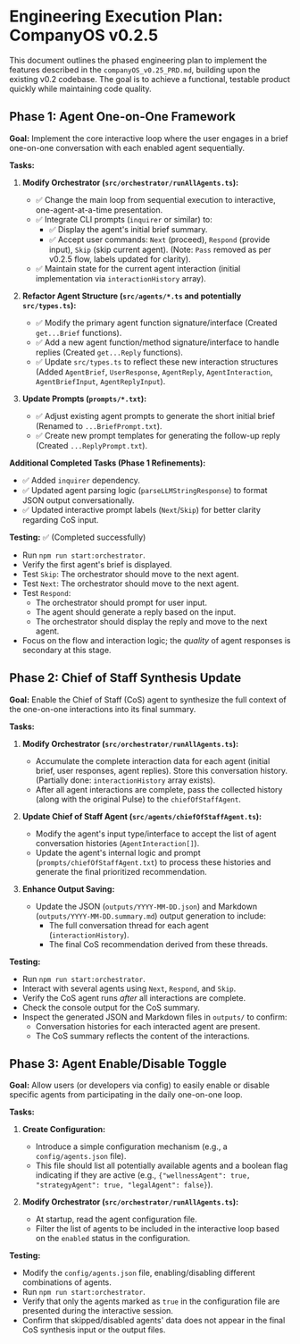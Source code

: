 # Engineering Execution Plan: CompanyOS v0.2.5

This document outlines the phased engineering plan to implement the features described in the `companyOS_v0.25_PRD.md`, building upon the existing v0.2 codebase. The goal is to achieve a functional, testable product quickly while maintaining code quality.

## Phase 1: Agent One-on-One Framework

**Goal:** Implement the core interactive loop where the user engages in a brief one-on-one conversation with each enabled agent sequentially.

**Tasks:**

1.  **Modify Orchestrator (`src/orchestrator/runAllAgents.ts`):**
    *   ✅ Change the main loop from sequential execution to interactive, one-agent-at-a-time presentation.
    *   ✅ Integrate CLI prompts (`inquirer` or similar) to:
        *   ✅ Display the agent's initial brief summary.
        *   ✅ Accept user commands: `Next` (proceed), `Respond` (provide input), `Skip` (skip current agent). (Note: `Pass` removed as per v0.2.5 flow, labels updated for clarity).
    *   ✅ Maintain state for the current agent interaction (initial implementation via `interactionHistory` array).

2.  **Refactor Agent Structure (`src/agents/*.ts` and potentially `src/types.ts`):**
    *   ✅ Modify the primary agent function signature/interface (Created `get...Brief` functions).
    *   ✅ Add a new agent function/method signature/interface to handle replies (Created `get...Reply` functions).
    *   ✅ Update `src/types.ts` to reflect these new interaction structures (Added `AgentBrief`, `UserResponse`, `AgentReply`, `AgentInteraction`, `AgentBriefInput`, `AgentReplyInput`).

3.  **Update Prompts (`prompts/*.txt`):**
    *   ✅ Adjust existing agent prompts to generate the short initial brief (Renamed to `...BriefPrompt.txt`).
    *   ✅ Create new prompt templates for generating the follow-up reply (Created `...ReplyPrompt.txt`).

**Additional Completed Tasks (Phase 1 Refinements):**
*   ✅ Added `inquirer` dependency.
*   ✅ Updated agent parsing logic (`parseLLMStringResponse`) to format JSON output conversationally.
*   ✅ Updated interactive prompt labels (`Next`/`Skip`) for better clarity regarding CoS input.

**Testing:** ✅ (Completed successfully)

*   Run `npm run start:orchestrator`.
*   Verify the first agent's brief is displayed.
*   Test `Skip`: The orchestrator should move to the next agent.
*   Test `Next`: The orchestrator should move to the next agent.
*   Test `Respond`:
    *   The orchestrator should prompt for user input.
    *   The agent should generate a reply based on the input.
    *   The orchestrator should display the reply and move to the next agent.
*   Focus on the flow and interaction logic; the *quality* of agent responses is secondary at this stage.

## Phase 2: Chief of Staff Synthesis Update

**Goal:** Enable the Chief of Staff (CoS) agent to synthesize the full context of the one-on-one interactions into its final summary.

**Tasks:**

1.  **Modify Orchestrator (`src/orchestrator/runAllAgents.ts`):**
    *   Accumulate the complete interaction data for each agent (initial brief, user responses, agent replies). Store this conversation history. (Partially done: `interactionHistory` array exists).
    *   After all agent interactions are complete, pass the collected history (along with the original Pulse) to the `chiefOfStaffAgent`.

2.  **Update Chief of Staff Agent (`src/agents/chiefOfStaffAgent.ts`):**
    *   Modify the agent's input type/interface to accept the list of agent conversation histories (`AgentInteraction[]`).
    *   Update the agent's internal logic and prompt (`prompts/chiefOfStaffAgent.txt`) to process these histories and generate the final prioritized recommendation.

3.  **Enhance Output Saving:**
    *   Update the JSON (`outputs/YYYY-MM-DD.json`) and Markdown (`outputs/YYYY-MM-DD.summary.md`) output generation to include:
        *   The full conversation thread for each agent (`interactionHistory`).
        *   The final CoS recommendation derived from these threads.

**Testing:**

*   Run `npm run start:orchestrator`.
*   Interact with several agents using `Next`, `Respond`, and `Skip`.
*   Verify the CoS agent runs *after* all interactions are complete.
*   Check the console output for the CoS summary.
*   Inspect the generated JSON and Markdown files in `outputs/` to confirm:
    *   Conversation histories for each interacted agent are present.
    *   The CoS summary reflects the content of the interactions.

## Phase 3: Agent Enable/Disable Toggle

**Goal:** Allow users (or developers via config) to easily enable or disable specific agents from participating in the daily one-on-one loop.

**Tasks:**

1.  **Create Configuration:**
    *   Introduce a simple configuration mechanism (e.g., a `config/agents.json` file).
    *   This file should list all potentially available agents and a boolean flag indicating if they are active (e.g., `{"wellnessAgent": true, "strategyAgent": true, "legalAgent": false}`).

2.  **Modify Orchestrator (`src/orchestrator/runAllAgents.ts`):**
    *   At startup, read the agent configuration file.
    *   Filter the list of agents to be included in the interactive loop based on the `enabled` status in the configuration.

**Testing:**

*   Modify the `config/agents.json` file, enabling/disabling different combinations of agents.
*   Run `npm run start:orchestrator`.
*   Verify that only the agents marked as `true` in the configuration file are presented during the interactive session.
*   Confirm that skipped/disabled agents' data does not appear in the final CoS synthesis input or the output files. 